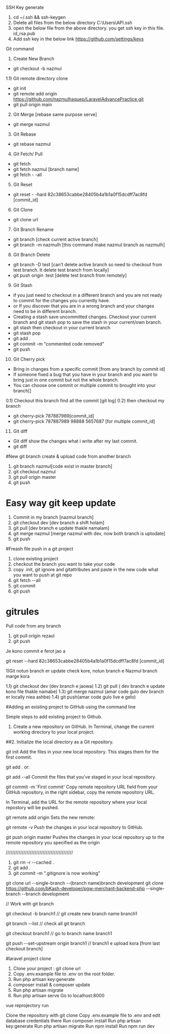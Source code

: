 SSH Key generate
1) cd ~/.ssh && ssh-keygen
2) Delete all files from the below directory
C:\Users\API\.ssh
3) open the below file from the above directory. you get ssh key in this file.
id_rsa.pub
4) Add ssh key in the below link
https://github.com/settings/keys

Git command

1) Create New Branch
* git checkout -b nazmul

1.1) Git remote directory clone
* git init
* git remote add origin https://github.com/nazmulhaquep/LaravelAdvancePractice.git
* git pull origin main

2) Git Merge [rebase same purpose serve]
* git merge nazmul


3) Git Rebase
* git rebase nazmul


4) Git Fetch/ Pull
* git fetch
* git fetch nazmul [branch name]
* git fetch - -all


5) Git Reset
* git reset - -hard 82c38653cabbe28405b4a1b1a0f15dcdff7ac8fd [commit_id]


6) Git Clone
* git clone url


7) Git Branch Rename
* git branch [check current active branch]
* git branch -m nazmulh [this command make nazmul branch as nazmulh]


8) Git Branch Delete
* git branch -D test [can’t delete active branch so need to checkout from test branch. It delete test branch from locally]
* git push origin :test [delete test branch from remotely]


9) Git Stash
* if you just need to checkout in a different branch and you are not ready to commit for the changes you currently have.
* or If you discover that you are in a wrong branch and your changes need to be in different branch.
* Creating a stash save uncommitted changes. Checkout your current branch and git stash pop to save the stash in your current/own branch.
* git stash
then checkout in your current branch
* git stash pop
* git add .
* git commit -m "commented code removed"
* git push


10) Git Cherry pick


* Bring in changes from a specific commit [from any branch by commit id]
* If someone fixed a bug that you have in your branch and you want to bring just in one commit but not the whole branch.
* You can choose one commit or multiple commit to brought into your branch[]


0.1) Checkout this branch find all the commit [git log] 
0.2) then checkout my branch
* git cherry-pick 787887989[commit_id]
* git cherry-pick 787887989 98888 5657687 [for multiple commit_id]


11) Git diff
* Git diff show the changes what i write after my last commit.
* git diff




#New git branch create & upload code from another branch

1) git branch nazmul[code exist in master branch]
2) git checkout nazmul
3) git pull origin master
4) git push

# Easy way git keep update
1) Commit in my branch [nazmul branch]
2) git checkout dev [dev branch a shift holam]
3) git pull [dev branch e update thakle namalam]
4) git merge nazmul [merge nazmul with dev, now both branch is uptodate]
5) git push

#Freash file push in a git project

1) clone existing project
2) checkout the branch you want to take your code
3) copy .init, git ignore and gitattributes and paste in the new code what you want to push at git repo
4) git fetch --all
5) git commit
6) git push


# gitrules

Pull code from any branch
<!--amar branch e theke rezaul branch er update code amar branch e namano  -->
<!--amar branch e thekei  -->
1) git pull origin rezaul
2) git push

Je kono commit e ferot jao a

git reset --hard 82c38653cabbe28405b4a1b1a0f15dcdff7ac8fd  [commit_id]

1)Git notun branch er update check kore, notun branch e Nazmul branch marge kora

1.1) git checkout dev (dev branch e jaowa)
1.2) git pull ( dev branch e update kono file thakle namabe)
1.3) git merge nazmul (amar code gulo dev branch er locally niea ashbe)
1.4) git push(amar code gulo live e gelo)


#Adding an existing project to GitHub using the command line

Simple steps to add existing project to Github.

1. Create a new repository on GitHub.
In Terminal, change the current working directory to your local project.

##2. Initialize the local directory as a Git repository.

git init
Add the files in your new local repository. This stages them for the first commit.

git add .
or:

git add --all
Commit the files that you've staged in your local repository.

git commit -m 'First commit'
Copy remote repository URL field from your GitHub repository, in the right sidebar, copy the remote repository URL.

In Terminal, add the URL for the remote repository where your local repostory will be pushed.

git remote add origin <remote repository URL>
Sets the new remote:

git remote -v
Push the changes in your local repository to GitHub.

git push origin master
Pushes the changes in your local repository up to the remote repository you specified as the origin

//////////////////////////////////////////
  
1) git rm -r --cached .
2) git add .
3) git commit -m ".gitignore is now working"

git clone url --single-branch --(branch name)branch development 
git clone https://github.com/bKash-developer/pgw-merchant-backend-php --single-branch --branch development 

  
// Work with git branch
  
git checkout -b branch1  // git create new branch name branch1
  
git branch --list // check all git branch 
  
git checkout branch1 // go to branch name branch1

git push --set-upstream origin branch1 // branch1 e upload kora [from last checkout branch]
  
#laravel project clone

1) Clone your project : git clone url
2) Copy .env.example file to .env on the root folder. 
3) Run php artisan key:generate
4) composer install & composer update
4) Run php artisan migrate
5) Run php artisan serve
Go to localhost:8000


vue reprojectory run

Clone the repository with git clone
Copy .env.example file to .env and edit database credentials there
Run composer install
Run php artisan key:generate
Run php artisan migrate
Run npm install
Run npm run dev


